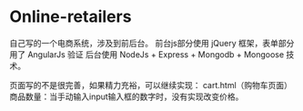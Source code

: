 # Online-retailers
自己写的一个电商系统，涉及到前后台。
前台js部分使用 jQuery 框架，表单部分用了 AngularJs 验证
后台使用 NodeJs + Express + Mongodb + Mongoose 技术。






页面写的不是很完善，如果精力充裕，可以继续实现：
cart.html（购物车页面）
商品数量：当手动输入input输入框的数字时，没有实现改变价格。
















